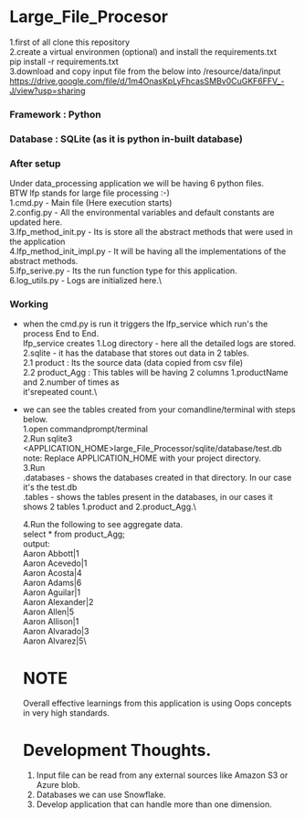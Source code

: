 # Large_File_Procesor
1.first of all clone this repository <br />
2.create a virtual environmen (optional) and install the requirements.txt<br />
 pip install -r requirements.txt\
3.download and copy input file from the below into /resource/data/input<br />
https://drive.google.com/file/d/1m4OnasKpLyFhcasSMBv0CuGKF6FFV_-J/view?usp=sharing<br />

### Framework : Python
### Database : SQLite (as it is python in-built database)

### After setup
Under data_processing application we will be having 6 python files.\
BTW lfp stands for large file processing :-)\
1.cmd.py - Main file (Here execution starts)\
2.config.py - All the environmental variables and default constants are updated here.\
3.lfp_method_init.py - Its is store all the abstract methods that were used in the application\
4.lfp_method_init_impl.py - It will be having all the implementations of the abstract methods.\
5.lfp_serive.py - Its the run function type for this application.\
6.log_utils.py - Logs are initialized here.\

### Working
* when the cmd.py is run it triggers the lfp_service which run's the process End to End.\
lfp_service creates 1.Log directory - here all the detailed logs are stored.\
                    2.sqlite - it has the database that stores out data in 2 tables.\
                            2.1 product : Its the source data (data copied from csv file)\
                            2.2 product_Agg : This tables will be having 2 columns 1.productName and 2.number of times as                   
                                               it'srepeated count.\
* we can see the tables created from your comandline/terminal with steps below.\
  1.open commandprompt/terminal\
  2.Run sqlite3 <APPLICATION_HOME>large_File_Processor/sqlite/database/test.db \
    note: Replace APPLICATION_HOME with your project directory.\
  3.Run \
      .databases - shows the databases created in that directory. In our case it's the test.db\
      .tables - shows the tables present in the databases, in our cases it shows 2 tables 1.product and 2.product_Agg.\
      
  4.Run the following to see aggregate data.\
      select * from product_Agg;\
      output:\
        Aaron Abbott|1\
        Aaron Acevedo|1\
        Aaron Acosta|4\
        Aaron Adams|6\
        Aaron Aguilar|1\
        Aaron Alexander|2\
        Aaron Allen|5\
        Aaron Allison|1\
        Aaron Alvarado|3\
        Aaron Alvarez|5\
  # NOTE
  Overall effective learnings from this application is using Oops concepts in very high standards.
  
  # Development Thoughts.
  1. Input file can be read from any external sources like Amazon S3 or Azure blob.
  2. Databases we can use Snowflake.
  3. Develop application that can handle more than one dimension.
  
                                               

